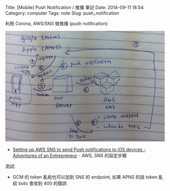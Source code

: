 Title: [Mobile] Push Notification / 推播 筆記
Date: 2014-09-11 18:54
Category: computer
Tags: note
Slug: push_notification

利用 Corona, AWS/SNS 做推播 (push notification)




![push_notification](/images/computer/push_notification.JPG)

* [Setting up AWS SNS to send Push notifications to iOS devices - Adventures of an Entrepreneur](http://www.adventuresofanentrepreneur.net/creating-a-mobile-appsgames-company/setting-up-aws-sns-to-send-push-notifications-to-ios-devices) - AWS, SNS 的設定步驟

測試:

* GCM 的 token 亂給也可以加到 SNS 的 endpoint, 如果 APNS 的話 token 亂給 boto 會收到 400 的錯誤
